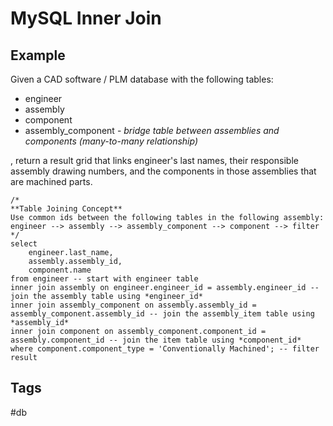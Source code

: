 # MySQL Inner Join

## Example
Given a CAD software / PLM database with the following tables:
* engineer 
* assembly 
* component
* assembly\_component - *bridge table between assemblies and components (many-to-many relationship)*

, return a result grid that links engineer's last names, their responsible 
assembly drawing numbers, and the components in those assemblies that are machined parts.

```mysql
/*
**Table Joining Concept**
Use common ids between the following tables in the following assembly:
engineer --> assembly --> assembly_component --> component --> filter 
*/
select
    engineer.last_name,
    assembly.assembly_id,
    component.name 
from engineer -- start with engineer table
inner join assembly on engineer.engineer_id = assembly.engineer_id -- join the assembly table using *engineer_id*  
inner join assembly_component on assembly.assembly_id = assembly_component.assembly_id -- join the assembly_item table using *assembly_id*
inner join component on assembly_component.component_id = assembly.component_id -- join the item table using *component_id* 
where component.component_type = 'Conventionally Machined'; -- filter result
```

## Tags
#db
